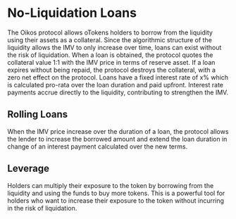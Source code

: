 # No-Liquidation Loans

The Oikos protocol allows oTokens holders to borrow from the liquidity using their assets as a collateral. Since the algorithmic structure of the liquidity allows the IMV to only increase over time, loans can exist without the risk of liquidation. When a loan is obtained, the protocol quotes the collateral value 1:1 with the IMV price in terms of reserve asset. If a loan expires without being repaid, the protocol destroys the collateral, with a zero net effect on the protocol. Loans have a fixed interest rate of x% which is calculated pro-rata over the loan duration and paid upfront. Interest rate payments accrue directly to the liquidity, contributing to strengthen the IMV.  

## Rolling Loans
When the IMV price increase over the duration of a loan, the protocol allows the lender to increase the borrowed amount and extend the loan duration in change of an interest payment calculated over the new terms.

## Leverage
Holders can multiply their exposure to the token by borrowing from the liquidity and using the funds to buy more tokens. This is a powerful tool for holders who want to increase their exposure to the token without incurring in the risk of liquidation. 